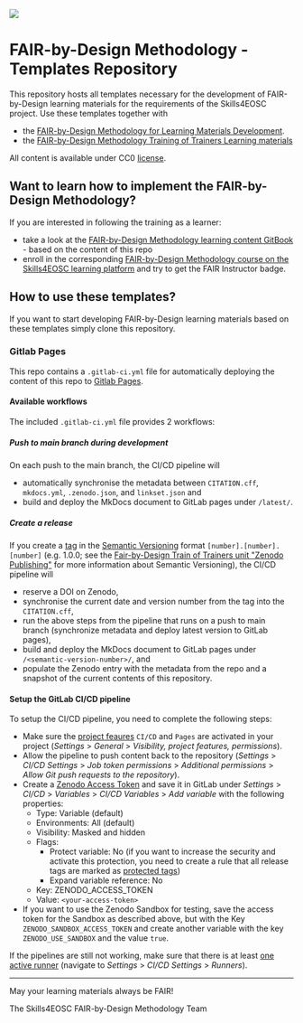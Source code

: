 ![](./resources/attachments/header.png)

# FAIR-by-Design Methodology - Templates Repository

This repository hosts all templates necessary for the development of FAIR-by-Design learning materials for the requirements of the Skills4EOSC project.
Use these templates together with 

- the [FAIR-by-Design Methodology for Learning Materials Development](https://fair-by-design-methodology.github.io/FAIR-by-Design_Book/).
- the [FAIR-by-Design Methodology Training of Trainers Learning materials](https://fair-by-design-methodology.github.io/FAIR-by-Design_ToT/latest/)

All content is available under CC0 [license](./LICENSE).


## Want to learn how to implement the FAIR-by-Design Methodology?

If you are interested in following the training as a learner:

- take a look at the [FAIR-by-Design Methodology learning content GitBook](https://fair-by-design-methodology.github.io/FAIR-by-Design_ToT/latest/) - based on the content of this repo
- enroll in the corresponding [FAIR-by-Design Methodology course on the Skills4EOSC learning platform](https://learning.skills4eosc.eu/course/view.php?id=19) and try to get the FAIR Instructor badge.


## How to use these templates?

If you want to start developing FAIR-by-Design learning materials based on these templates simply clone this repository.

### Gitlab Pages

This repo contains a `.gitlab-ci.yml` file for automatically deploying the content of this repo to [Gitlab Pages](https://docs.gitlab.com/ee/user/project/pages/).

#### Available workflows

The included `.gitlab-ci.yml` file provides 2 workflows:

##### Push to main branch during development

On each push to the main branch, the CI/CD pipeline will

- automatically synchronise the metadata between `CITATION.cff`, `mkdocs.yml`, `.zenodo.json`, and `linkset.json` and
- build and deploy the MkDocs document to GitLab pages under `/latest/`.

##### Create a release

If you create a [tag](https://docs.gitlab.com/user/project/repository/tags/) in the [Semantic Versioning](https://semver.org/) format `[number].[number].[number]` (e.g. 1.0.0; see the [Fair-by-Design Train of Trainers unit "Zenodo Publishing"](https://fair-by-design-methodology.github.io/FAIR-by-Design_ToT/latest/Stage%205%20%E2%80%93%20Publish/17-Zenodo%20Publishing/17-Zenodo%20Publishing/) for more information about Semantic Versioning), the CI/CD pipeline will

- reserve a DOI on Zenodo,
- synchronise the current date and version number from the tag into the `CITATION.cff`,
- run the above steps from the pipeline that runs on a push to main branch (synchronize metadata and deploy latest version to GitLab pages),
- build and deploy the MkDocs document to GitLab pages under `/<semantic-version-number>/`, and
- populate the Zenodo entry with the metadata from the repo and a snapshot of the current contents of this repository.

#### Setup the GitLab CI/CD pipeline

To setup the CI/CD pipeline, you need to complete the following steps:

- Make sure the [project feaures](https://docs.gitlab.com/ee/user/project/settings/) `CI/CD` and `Pages` are activated in your project (*Settings* > *General* > *Visibility, project features, permissions*).
- Allow the pipeline to push content back to the repository (*Settings* > *CI/CD Settings* > *Job token permissions* > *Additional permissions* > *Allow Git push requests to the repository*).
- Create a [Zenodo Access Token](https://zenodo.org/account/settings/applications/tokens/new/) and save it in GitLab under *Settings* > *CI/CD* > *Variables* > *CI/CD Variables* > *Add variable* with the following properties:
  - Type: Variable (default)
  - Environments: All (default)
  - Visibility: Masked and hidden
  - Flags:
    - Protect variable: No (if you want to increase the security and activate this protection, you need to create a rule that all release tags are marked as [protected tags]())
    - Expand variable reference: No
  - Key: ZENODO_ACCESS_TOKEN
  - Value: `<your-access-token>`
- If you want to use the Zenodo Sandbox for testing, save the access token for the Sandbox as described above, but with the Key `ZENODO_SANDBOX_ACCESS_TOKEN` and create another variable with the key `ZENODO_USE_SANDBOX` and the value `true`.

If the pipelines are still not working, make sure that there is at least [one active runner](https://docs.gitlab.com/ee/ci/runners/runners_scope.html) (navigate to *Settings* > *CI/CD Settings* > *Runners*).

---

May your learning materials always be FAIR!


The Skills4EOSC FAIR-by-Design Methodology Team

